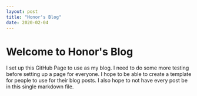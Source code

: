 ```yaml
---
layout: post
title: "Honor's Blog"
date: 2020-02-04
---
```


# Welcome to Honor's Blog
I set up this GitHub Page to use as my blog. I need to do some more testing before setting up a page for everyone. I hope to be able to create a template for people to use for their blog posts. I also hope to not have every post be in this single markdown file.

